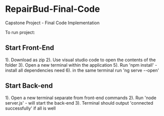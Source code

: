 # RepairBud-Final-Code
Capstone Project - Final Code Implementation

To run project: 

Start Front-End
---------------
1). Download as zip
2). Use visual studio code to open the contents of the folder
3). Open a new terminal within the application
5). Run 'npm install' - install all dependencies need
6). in the same terminal run 'ng serve --open'


Start Back-end
--------------
1). Open a new terminal separate from front-end commands
2). Run 'node server.js' - will start the back-end
3). Terminal should output 'connected successfully' if all is well
